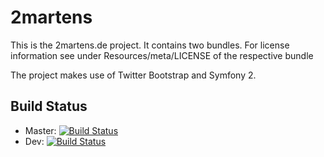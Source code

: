 2martens
========

This is the 2martens.de project. It contains two bundles. For license information see under Resources/meta/LICENSE
of the respective bundle

The project makes use of Twitter Bootstrap and Symfony 2.

Build Status
------------

* Master: [![Build Status](https://travis-ci.org/frmwrk123/2martens.svg?branch=master)](https://travis-ci.org/frmwrk123/2martens)
* Dev: [![Build Status](https://travis-ci.org/frmwrk123/2martens.svg?branch=dev)](https://travis-ci.org/frmwrk123/2martens)
